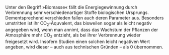 <!-- Unter den Begriff »Biomasse« fallen eine ganze Reihe von verschiedener Methoden der Energieerzeugung.  -->

Unter den Begriff »Biomasse« fällt die Energiegewinnung durch Verbrennung sehr verschiedenartiger Stoffe biologischen Ursprungs. Dementsprechend verschieden fallen auch deren Parameter aus. Besonders umstritten ist ihr  CO<sub>2</sub>-Äquvalent, das bisweilen sogar als leicht negativ angegeben wird, wenn man annimt, dass das Wachstum der Pflanzen der Atmosphäre mehr CO<sub>2</sub> entzieht, als bei ihrer Verbrennung wieder freigesetzt wird. Insofern Studien einen solchen leicht negativen Wert angeben, wird dieser – auch aus technischen Gründen – als 0 übernommen.

